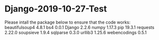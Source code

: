 # Django-2019-10-27-Test
Please intall the package below to ensure that the code works:
  beautifulsoup4 4.8.1
  bs4            0.0.1
  Django         2.2.6
  numpy          1.17.3
  pip            19.3.1
  requests       2.22.0
  soupsieve      1.9.4
  sqlparse       0.3.0
  urllib3        1.25.6
  webencodings   0.5.1
